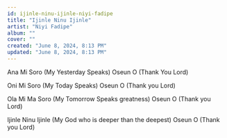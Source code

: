 ```yaml
---
id: ijinle-ninu-ijinle-niyi-fadipe
title: "Ijinle Ninu Ijinle"
artist: "Niyi Fadipe"
album: ""
cover: ""
created: "June 8, 2024, 8:13 PM"
updated: "June 8, 2024, 8:13 PM"
---
```


Ana Mi Soro
(My Yesterday Speaks)
Oseun O
(Thank You Lord)

Oni Mi Soro
(My Today Speaks)
Oseun O
(Thank you Lord)

Ola Mi Ma Soro
(My Tomorrow Speaks greatness)
Oseun O
(Thank you Lord)

Ijinle Ninu Ijinle
(My God who is deeper than the deepest)
Oseun O
(Thank you Lord)
